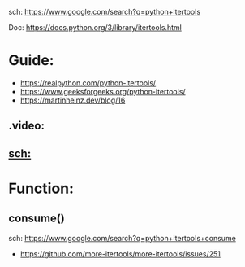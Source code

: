sch: https://www.google.com/search?q=python+itertools

Doc: https://docs.python.org/3/library/itertools.html

# Guide:
- https://realpython.com/python-itertools/
- https://www.geeksforgeeks.org/python-itertools/
- https://martinheinz.dev/blog/16

## .video:
[sch:](https://www.youtube.com/results?search_query=python+itertools)
- 

# Function:
## consume()
sch: https://www.google.com/search?q=python+itertools+consume
- https://github.com/more-itertools/more-itertools/issues/251
